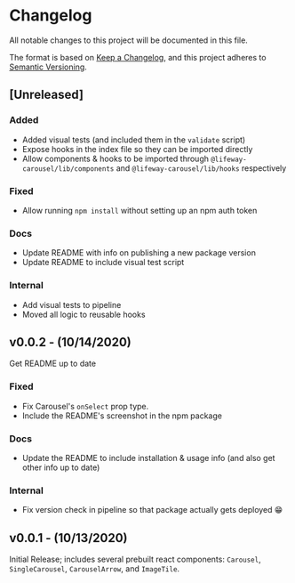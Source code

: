 # Changelog
All notable changes to this project will be documented in this file.

The format is based on [Keep a Changelog](https://keepachangelog.com/en/1.0.0/),
and this project adheres to [Semantic Versioning](https://semver.org/spec/v2.0.0.html).

<!-- template for unreleased section -->
<!-- ## [Unreleased]
No unreleased changes :fire: -->

## [Unreleased]

### Added
 - Added visual tests (and included them in the `validate` script)
 - Expose hooks in the index file so they can be imported directly
 - Allow components & hooks to be imported through `@lifeway-carousel/lib/components` and `@lifeway-carousel/lib/hooks` respectively

### Fixed
 - Allow running `npm install` without setting up an npm auth token

### Docs
 - Update README with info on publishing a new package version
 - Update README to include visual test script

### Internal
 - Add visual tests to pipeline
 - Moved all logic to reusable hooks

## v0.0.2 - (10/14/2020)
Get README up to date

### Fixed
 - Fix Carousel's `onSelect` prop type.
 - Include the README's screenshot in the npm package

### Docs
 - Update the README to include installation & usage info (and also get other info up to date)

### Internal
 - Fix version check in pipeline so that package actually gets deployed :grin:

## v0.0.1 - (10/13/2020)

Initial Release; includes several prebuilt react components: `Carousel`, `SingleCarousel`, `CarouselArrow`, and `ImageTile`.
